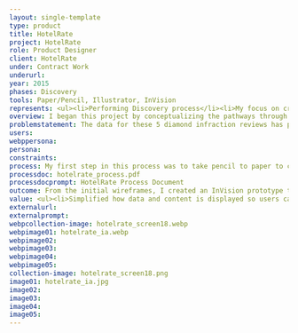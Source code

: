 ```yaml
---
layout: single-template
type: product
title: HotelRate
project: HotelRate
role: Product Designer
client: HotelRate
under: Contract Work
underurl:
year: 2015
phases: Discovery
tools: Paper/Pencil, Illustrator, InVision
represents: <ul><li>Performing Discovery process</li><li>My focus on creating user-centered products</li><li>Maintaining documentation</li><li>Creating prototypes using InVision</li></ul>
overview: I began this project by conceptualizing the pathways through the full website for HotelRate. There is a public facing side and a secure side to the site. The public-facing side is to capture a new user base (secondary audience) and to support the existing user. As in the project statement, the primary user – a hotel owner or hotel manager or similar – seeks to find out (1) how good or bad their hotel is rated and (2) how to prepare for the next review.<br><br>The secure site will give the primary user access to review their current review(s) and past reviews if they exist. It was assumed that primary users would (1) already have an account and be provided a username and password to log in to the secure side of the website, and (2) primary users would receive an email notification that a review had been made with a direct link to log in from that email. Within the secure side of the site, primary users will be able to navigate to the public-facing content, but remain logged in to their active session to get back to the review data without having to log back in.
problemstatement: The data for these 5 diamond infraction reviews has potential to be massive. The table system for the data will be built in to be displayed by infraction order by default. The user can then click on the header name of the table to view results:<ul> <li>Order by Severity (highest to lowest, or lowest to highest)</li> <li>Order by Room (room number ascending or descending)</li> <li>Order by Rule (rule number ascending or descending)</li> <li>Order by Location (location in a room alphabetical or reverse)</li> <li>Order by Category (rule category alphabetical or reverse)</li> </ul><br>Users will also have the ability to determine how many results the user can view on a page at a time (10, 25, 50, 100, all).<br><br>The filtering system will allow users to drill down into multiple options to refine the results. This option will give the user the ability to see all of the 1 level severity items to try to work on those before the next review, or see where Cleanliness is an issue and ratify those issues, or limit to Rooms where the infractions took place to review staff who are in charge of those rooms. The Version 1 prototype does not reflect this, but multiple filters will be able to be used at once to drill down into the most refined output.<br><br>The final product will want to avoid a zero-output option, meaning that, if a user drills down so far into the data that there are no results, the system will not allow for a zero result. Options to avoid this would be to start to limit (gray-out) filters when fewer topics become available, or when a zero-point has been reached, the system can suggest different options (e.g. “Would you prefer to remove XXX?”).
users:
webppersona:
persona:
constraints:
process: My first step in this process was to take pencil to paper to create a rough flow chart of the site so I could visualize the entirety of this project. This allowed me to envision the front end (aesthetics and layout) and back end (database) needs. From the sketch, I created a refined Version 2 of the Information Architecture (IA).  <br><br>  This revision allowed me to further refine the outcome of the design. From the IA V2, I began pencil sketches of the site (visuals) and interactions. My sketches informed the wireframe layout, created in Illustrator.
processdoc: hotelrate_process.pdf
processdocprompt: HotelRate Process Document
outcome: From the initial wireframes, I created an InVision prototype to simulate the user experience/interaction for the HotelRate website. This interaction caused further refinement of the wireframes and brought to my attention some of the overlooked necessary interactions.  <br><br>  InVision allowed me to quickly mock up an interactive piece to show the intended flow through this project.
value: <ul><li>Simplified how data and content is displayed so users can more easily understand infractions to start the resolution process</li> <li>Increase usability – simplified the user's path through the product to get to the information they need quicker</li> <li>Recommended filtering for infractions so users can more quickly find and resolve issues</li> </ul>
externalurl:
externalprompt:
webpcollection-image: hotelrate_screen18.webp
webpimage01: hotelrate_ia.webp
webpimage02:
webpimage03:
webpimage04:
webpimage05:
collection-image: hotelrate_screen18.png
image01: hotelrate_ia.jpg
image02:
image03:
image04:
image05:
---
```

